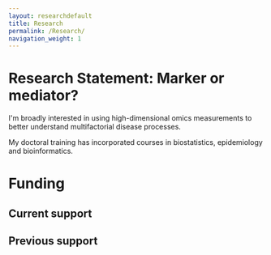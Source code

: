 ```yaml
---
layout: researchdefault
title: Research
permalink: /Research/
navigation_weight: 1
---
```


# Research Statement: Marker or mediator?

I'm broadly interested in using high-dimensional omics measurements to better understand multifactorial disease processes.
 
My doctoral training has incorporated courses in biostatistics, epidemiology and bioinformatics. 

# Funding 

## Current support

## Previous support 
 
